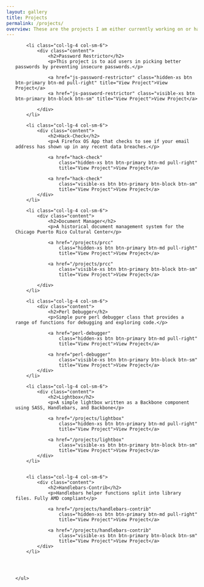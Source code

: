 ```yaml
---
layout: gallery
title: Projects
permalink: /projects/
overview: These are the projects I am either currently working on or have worked on. Most of the projects below are open source with a few exceptions. All of the open source projects are available on <a href="http://github.com/zsyed91">github</a>.
---
```


<section class="container no-gutters">
	<ul class="row gallery">

		<li class="col-lg-4 col-sm-6">
			<div class="content">
				<h2>Password Restrictor</h2>
				<p>This project is to aid users in picking better passwords by preventing insecure passwords.</p>

				<a href="js-password-restrictor" class="hidden-xs btn btn-primary btn-md pull-right" title="View Project">View Project</a>
				<a href="js-password-restrictor" class="visible-xs btn btn-primary btn-block btn-sm" title="View Project">View Project</a>
				
			</div>
		</li>

		<li class="col-lg-4 col-sm-6">
			<div class="content">
				<h2>Hack-Check</h2>
				<p>A Firefox OS App that checks to see if your email address has shown up in any recent data breaches.</p>

				<a href="hack-check" 
					class="hidden-xs btn btn-primary btn-md pull-right" 
					title="View Project">View Project</a>
				
				<a href="hack-check" 
					class="visible-xs btn btn-primary btn-block btn-sm" 
					title="View Project">View Project</a>
			</div>
		</li>

		<li class="col-lg-4 col-sm-6">
			<div class="content">
				<h2>Document Manager</h2>
				<p>A historical document management system for the Chicago Puerto Rico Cultural Center</p>

				<a href="/projects/prcc" 
					class="hidden-xs btn btn-primary btn-md pull-right" 
					title="View Project">View Project</a>
				
				<a href="/projects/prcc" 
					class="visible-xs btn btn-primary btn-block btn-sm" 
					title="View Project">View Project</a>

			</div>
		</li>

		<li class="col-lg-4 col-sm-6">
			<div class="content">
				<h2>Perl Debugger</h2>
				<p>Simple pure perl debugger class that provides a range of functions for debugging and exploring code.</p>

				<a href="perl-debugger" 
					class="hidden-xs btn btn-primary btn-md pull-right" 
					title="View Project">View Project</a>
				
				<a href="perl-debugger" 
					class="visible-xs btn btn-primary btn-block btn-sm" 
					title="View Project">View Project</a>
			</div>
		</li>

		<li class="col-lg-4 col-sm-6">
			<div class="content">
				<h2>Lightbox</h2>
				<p>A simple lightbox written as a Backbone component using SASS, Handlebars, and Backbone</p>

				<a href="/projects/lightbox" 
					class="hidden-xs btn btn-primary btn-md pull-right" 
					title="View Project">View Project</a>
				
				<a href="/projects/lightbox" 
					class="visible-xs btn btn-primary btn-block btn-sm" 
					title="View Project">View Project</a>
			</div>
		</li>


		<li class="col-lg-4 col-sm-6">
			<div class="content">
				<h2>Handlebars-Contrib</h2>
				<p>Handlebars helper functions split into library files. Fully AMD compliant</p>

				<a href="/projects/handlebars-contrib" 
					class="hidden-xs btn btn-primary btn-md pull-right" 
					title="View Project">View Project</a>
				
				<a href="/projects/handlebars-contrib" 
					class="visible-xs btn btn-primary btn-block btn-sm" 
					title="View Project">View Project</a>
			</div>
		</li>




	</ul>
</section>